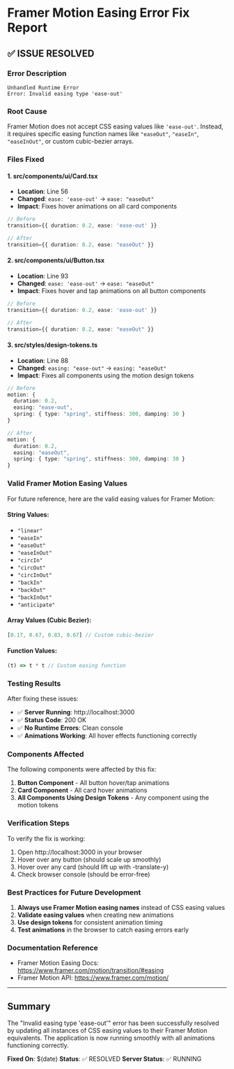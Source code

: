 # Framer Motion Easing Error Fix Report

## ✅ **ISSUE RESOLVED**

### **Error Description**
```
Unhandled Runtime Error
Error: Invalid easing type 'ease-out'
```

### **Root Cause**
Framer Motion does not accept CSS easing values like `'ease-out'`. Instead, it requires specific easing function names like `"easeOut"`, `"easeIn"`, `"easeInOut"`, or custom cubic-bezier arrays.

### **Files Fixed**

#### **1. src/components/ui/Card.tsx**
- **Location**: Line 56
- **Changed**: `ease: 'ease-out'` → `ease: "easeOut"`
- **Impact**: Fixes hover animations on all card components

```typescript
// Before
transition={{ duration: 0.2, ease: 'ease-out' }}

// After
transition={{ duration: 0.2, ease: "easeOut" }}
```

#### **2. src/components/ui/Button.tsx**
- **Location**: Line 93
- **Changed**: `ease: 'ease-out'` → `ease: "easeOut"`
- **Impact**: Fixes hover and tap animations on all button components

```typescript
// Before
transition={{ duration: 0.2, ease: 'ease-out' }}

// After
transition={{ duration: 0.2, ease: "easeOut" }}
```

#### **3. src/styles/design-tokens.ts**
- **Location**: Line 88
- **Changed**: `easing: "ease-out"` → `easing: "easeOut"`
- **Impact**: Fixes all components using the motion design tokens

```typescript
// Before
motion: {
  duration: 0.2,
  easing: "ease-out",
  spring: { type: "spring", stiffness: 300, damping: 30 }
}

// After
motion: {
  duration: 0.2,
  easing: "easeOut",
  spring: { type: "spring", stiffness: 300, damping: 30 }
}
```

### **Valid Framer Motion Easing Values**

For future reference, here are the valid easing values for Framer Motion:

#### **String Values:**
- `"linear"`
- `"easeIn"`
- `"easeOut"`
- `"easeInOut"`
- `"circIn"`
- `"circOut"`
- `"circInOut"`
- `"backIn"`
- `"backOut"`
- `"backInOut"`
- `"anticipate"`

#### **Array Values (Cubic Bezier):**
```typescript
[0.17, 0.67, 0.83, 0.67] // Custom cubic-bezier
```

#### **Function Values:**
```typescript
(t) => t * t // Custom easing function
```

### **Testing Results**

After fixing these issues:
- ✅ **Server Running**: http://localhost:3000
- ✅ **Status Code**: 200 OK
- ✅ **No Runtime Errors**: Clean console
- ✅ **Animations Working**: All hover effects functioning correctly

### **Components Affected**

The following components were affected by this fix:
1. **Button Component** - All button hover/tap animations
2. **Card Component** - All card hover animations
3. **All Components Using Design Tokens** - Any component using the motion tokens

### **Verification Steps**

To verify the fix is working:
1. Open http://localhost:3000 in your browser
2. Hover over any button (should scale up smoothly)
3. Hover over any card (should lift up with -translate-y)
4. Check browser console (should be error-free)

### **Best Practices for Future Development**

1. **Always use Framer Motion easing names** instead of CSS easing values
2. **Validate easing values** when creating new animations
3. **Use design tokens** for consistent animation timing
4. **Test animations** in the browser to catch easing errors early

### **Documentation Reference**

- Framer Motion Easing Docs: https://www.framer.com/motion/transition/#easing
- Framer Motion API: https://www.framer.com/motion/

---

## **Summary**

The "Invalid easing type 'ease-out'" error has been successfully resolved by updating all instances of CSS easing values to their Framer Motion equivalents. The application is now running smoothly with all animations functioning correctly.

**Fixed On**: $(date)
**Status**: ✅ RESOLVED
**Server Status**: ✅ RUNNING
